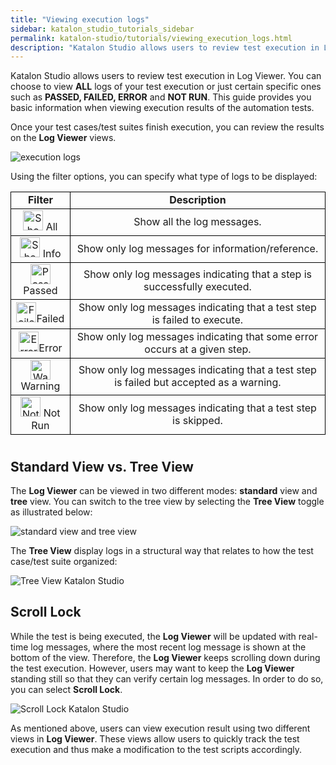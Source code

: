 ```yaml
---
title: "Viewing execution logs"
sidebar: katalon_studio_tutorials_sidebar
permalink: katalon-studio/tutorials/viewing_execution_logs.html
description: "Katalon Studio allows users to review test execution in Log Viewer. This guide shows you to view execution results of automation tests."
---
```

[](#)

Katalon Studio allows users to review test execution in Log Viewer. You can choose to view **ALL** logs of your test execution or just certain specific ones such as **PASSED, FAILED, ERROR** and **NOT RUN**. This guide provides you basic information when viewing execution results of the automation tests.

Once your test cases/test suites finish execution, you can review the results on the **Log Viewer** views.

![execution logs](../../images/katalon-studio/tutorials/viewing_execution_logs/Log-Viewer.png)

Using the filter options, you can specify what type of logs to be displayed:

<table style="height: 398px;" width="692"><tbody><tr><td style="text-align: center; border: 1px solid black; width: 91px;"><b>Filter</b></td><td style="text-align: center; border: 1px solid black; width: 585px;"><b>Description</b></td></tr><tr><td style="text-align: center; border: 1px solid black; width: 91px;"><img class="init-size aligncenter wp-image-2183 size-full" src="../../images/katalon-studio/tutorials/viewing_execution_logs/All.png" alt="Show all the log messages" width="32" height="32"> <span style="font-weight: 400;">All</span></td><td style="text-align: center; border: 1px solid black; width: 585px;"><span style="font-weight: 400;">Show all the log messages.</span></td></tr><tr><td style="text-align: center; border: 1px solid black; width: 91px;"><img class="init-size aligncenter wp-image-2184 size-full" src="../../images/katalon-studio/tutorials/viewing_execution_logs/Info.png" alt="Show only log messages for information/reference" width="32" height="32"> <span style="font-weight: 400;">Info</span></td><td style="text-align: center; border: 1px solid black; width: 585px;"><span style="font-weight: 400;">Show only log messages for information/reference.</span></td></tr><tr><td style="text-align: center; border: 1px solid black; width: 91px;"><img class="init-size aligncenter wp-image-2185 size-full" src="../../images/katalon-studio/tutorials/viewing_execution_logs/Passed.png" alt="Passed" width="32" height="32"><span style="font-weight: 400;">Passed</span></td><td style="text-align: center; border: 1px solid black; width: 585px;"><span style="font-weight: 400;">Show only log messages indicating that a step is successfully executed.</span></td></tr><tr><td style="text-align: center; border: 1px solid black; width: 91px;"><img class="init-size aligncenter wp-image-2186 size-full" src="../../images/katalon-studio/tutorials/viewing_execution_logs/Failed.png" alt="Failed" width="32" height="32">Failed</td><td style="text-align: center; border: 1px solid black; width: 585px;"><span style="font-weight: 400;">Show only log messages indicating that a test step is failed to execute.</span></td></tr><tr><td style="text-align: center; border: 1px solid black; width: 91px;"><img class="init-size aligncenter wp-image-2187 size-full" src="../../images/katalon-studio/tutorials/viewing_execution_logs/Error.png" alt="Error" width="32" height="32"><span style="font-weight: 400;">Error</span></td><td style="text-align: center; border: 1px solid black; width: 585px;"><span style="font-weight: 400;">Show only log messages indicating that some error occurs at a given step.</span></td></tr><tr><td style="text-align: center; border: 1px solid black; width: 91px;"><span style="font-weight: 400;"><img class="init-size aligncenter wp-image-2188 size-full" src="../../images/katalon-studio/tutorials/viewing_execution_logs/Warning.png" alt="Warning" width="32" height="32">Warning</span></td><td style="text-align: center; border: 1px solid black; width: 585px;"><span style="font-weight: 400;">Show only log messages indicating that a test step is failed but accepted as a warning.</span></td></tr><tr><td style="text-align: center; border: 1px solid black; width: 91px;"><span style="font-weight: 400;"><img class="init-size aligncenter wp-image-2189 size-full" src="../../images/katalon-studio/tutorials/viewing_execution_logs/Not-Run.png" alt="Not run" width="32" height="32"> </span><span style="font-weight: 400;">Not Run</span></td><td style="text-align: center; border: 1px solid black; width: 585px;"><span style="font-weight: 400;">Show only log messages indicating that a test step is skipped.</span></td></tr></tbody></table>

Standard View vs. Tree View
---------------------------

The **Log Viewer** can be viewed in two different modes: **standard** view and **tree** view. You can switch to the tree view by selecting the **Tree View** toggle as illustrated below:

![standard view and tree view](../../images/katalon-studio/tutorials/viewing_execution_logs/Log-Viewer-2.png)

The **Tree View** display logs in a structural way that relates to how the test case/test suite organized:

![Tree View Katalon Studio](../../images/katalon-studio/tutorials/viewing_execution_logs/Tree-View.png)

Scroll Lock
-----------

While the test is being executed, the **Log Viewer** will be updated with real-time log messages, where the most recent log message is shown at the bottom of the view. Therefore, the **Log Viewer** keeps scrolling down during the test execution. However, users may want to keep the **Log Viewer** standing still so that they can verify certain log messages. In order to do so, you can select **Scroll Lock**.

![Scroll Lock Katalon Studio](../../images/katalon-studio/tutorials/viewing_execution_logs/Scroll-Lock.png)

As mentioned above, users can view execution result using two different views in **Log Viewer**. These views allow users to quickly track the test execution and thus make a modification to the test scripts accordingly.  

[](#modal-id-popup)